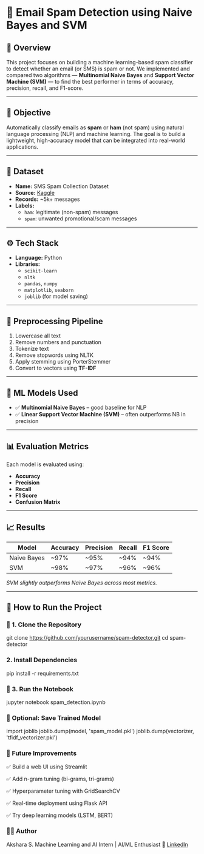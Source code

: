 # 📧 Email Spam Detection using Naive Bayes and SVM

## 🚀 Overview

This project focuses on building a machine learning-based spam classifier to detect whether an email (or SMS) is spam or not. We implemented and compared two algorithms — **Multinomial Naive Bayes** and **Support Vector Machine (SVM)** — to find the best performer in terms of accuracy, precision, recall, and F1-score.

---

## 🎯 Objective

Automatically classify emails as **spam** or **ham** (not spam) using natural language processing (NLP) and machine learning. The goal is to build a lightweight, high-accuracy model that can be integrated into real-world applications.

---

## 🧾 Dataset

- **Name:** SMS Spam Collection Dataset  
- **Source:** [Kaggle](https://www.kaggle.com/datasets/uciml/sms-spam-collection-dataset)
- **Records:** ~5k+ messages  
- **Labels:**  
  - `ham`: legitimate (non-spam) messages  
  - `spam`: unwanted promotional/scam messages  

---

## ⚙️ Tech Stack

- **Language:** Python  
- **Libraries:**  
  - `scikit-learn`  
  - `nltk`  
  - `pandas`, `numpy`  
  - `matplotlib`, `seaborn`  
  - `joblib` (for model saving)

---

## 🔧 Preprocessing Pipeline

1. Lowercase all text
2. Remove numbers and punctuation
3. Tokenize text
4. Remove stopwords using NLTK
5. Apply stemming using PorterStemmer
6. Convert to vectors using **TF-IDF**

---

## 🤖 ML Models Used

- ✅ **Multinomial Naive Bayes** – good baseline for NLP
- ✅ **Linear Support Vector Machine (SVM)** – often outperforms NB in precision

---

## 📊 Evaluation Metrics

Each model is evaluated using:

- **Accuracy**
- **Precision**
- **Recall**
- **F1 Score**
- **Confusion Matrix**

---

## 📈 Results

| Model         | Accuracy | Precision | Recall | F1 Score |
|---------------|----------|-----------|--------|----------|
| Naive Bayes   | ~97%     | ~95%      | ~94%   | ~94%     |
| SVM           | ~98%     | ~97%      | ~96%   | ~96%     |

*SVM slightly outperforms Naive Bayes across most metrics.*

---

## 🧪 How to Run the Project

### 🔁 1. Clone the Repository

git clone https://github.com/yourusername/spam-detector.git
cd spam-detector

### 2. Install Dependencies
pip install -r requirements.txt

### 🧠 3. Run the Notebook
jupyter notebook spam_detection.ipynb

### 💾 Optional: Save Trained Model
import joblib
joblib.dump(model, 'spam_model.pkl')
joblib.dump(vectorizer, 'tfidf_vectorizer.pkl')

### 🧠 Future Improvements
✅ Build a web UI using Streamlit

✅ Add n-gram tuning (bi-grams, tri-grams)

✅ Hyperparameter tuning with GridSearchCV

✅ Real-time deployment using Flask API

✅ Try deep learning models (LSTM, BERT)

### 🧑‍💻 Author
Akshara S.
Machine Learning and AI Intern | AI/ML Enthusiast
🔗 [LinkedIn](https://www.linkedin.com/in/akshara-s01/)
